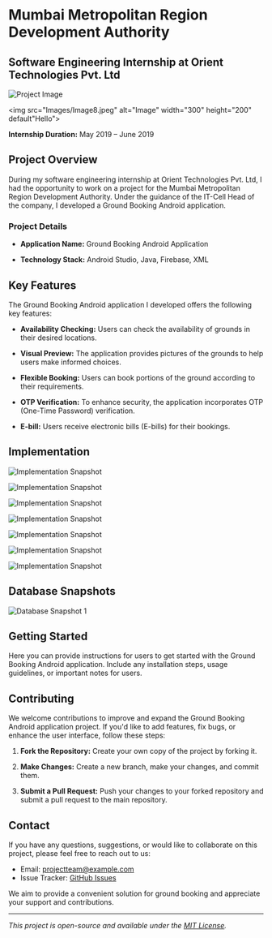 # Mumbai Metropolitan Region Development Authority

## Software Engineering Internship at Orient Technologies Pvt. Ltd

![Project Image](Images/Image8.jpeg)

<img src="Images/Image8.jpeg" alt="Image" width="300" height="200" default"Hello">

**Internship Duration:** May 2019 – June 2019

## Project Overview

During my software engineering internship at Orient Technologies Pvt. Ltd, I had the opportunity to work on a project for the Mumbai Metropolitan Region Development Authority. Under the guidance of the IT-Cell Head of the company, I developed a Ground Booking Android application.

### Project Details

- **Application Name:** Ground Booking Android Application

- **Technology Stack:** Android Studio, Java, Firebase, XML

## Key Features

The Ground Booking Android application I developed offers the following key features:

- **Availability Checking:** Users can check the availability of grounds in their desired locations.

- **Visual Preview:** The application provides pictures of the grounds to help users make informed choices.

- **Flexible Booking:** Users can book portions of the ground according to their requirements.

- **OTP Verification:** To enhance security, the application incorporates OTP (One-Time Password) verification.

- **E-bill:** Users receive electronic bills (E-bills) for their bookings.

## Implementation

![Implementation Snapshot](Images/Image9.jpeg)

![Implementation Snapshot](Images/Image7.jpeg)

![Implementation Snapshot](Images/Image4.jpeg)

![Implementation Snapshot](Images/Image5.jpeg)

![Implementation Snapshot](Images/Image6.jpeg)

![Implementation Snapshot](Images/Image3.jpeg)

![Implementation Snapshot](Images/Image2.jpeg)

## Database Snapshots

![Database Snapshot 1](Images/Image1.jpeg)

## Getting Started

Here you can provide instructions for users to get started with the Ground Booking Android application. Include any installation steps, usage guidelines, or important notes for users.

## Contributing

We welcome contributions to improve and expand the Ground Booking Android application project. If you'd like to add features, fix bugs, or enhance the user interface, follow these steps:

1. **Fork the Repository:** Create your own copy of the project by forking it.

2. **Make Changes:** Create a new branch, make your changes, and commit them.

3. **Submit a Pull Request:** Push your changes to your forked repository and submit a pull request to the main repository.

## Contact

If you have any questions, suggestions, or would like to collaborate on this project, please feel free to reach out to us:

- Email: projectteam@example.com
- Issue Tracker: [GitHub Issues](https://github.com/your-username/project-repo/issues)

We aim to provide a convenient solution for ground booking and appreciate your support and contributions.

---

*This project is open-source and available under the [MIT License](LICENSE.md).*
